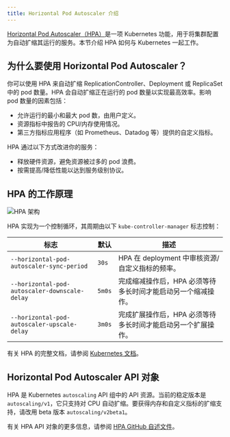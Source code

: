 ```yaml
---
title: Horizontal Pod Autoscaler 介绍
---
```


[Horizontal Pod Autoscaler（HPA）](https://kubernetes.io/docs/tasks/run-application/horizontal-pod-autoscale/)是一项 Kubernetes 功能，用于将集群配置为自动扩缩其运行的服务。本节介绍 HPA 如何与 Kubernetes 一起工作。

## 为什么要使用 Horizo​​ntal Pod Autoscaler？

你可以使用 HPA 来自动扩缩 ReplicationController、Deployment 或 ReplicaSet 中的 pod 数量。HPA 会自动扩缩正在运行的 pod 数量以实现最高效率。影响 pod 数量的因素包括：

- 允许运行的最小和最大 pod 数，由用户定义。
- 资源指标中报告的 CPU/内存使用情况。
- 第三方指标应用程序（如 Prometheus、Datadog 等）提供的自定义指标。

HPA 通过以下方式改进你的服务：

- 释放硬件资源，避免资源被过多的 pod 浪费。
- 按需提高/降低性能以达到服务级别协议。

## HPA 的工作原理

![HPA 架构](/img/horizontal-pod-autoscaler.jpg)

HPA 实现为一个控制循环，其周期由以下 `kube-controller-manager` 标志控制：

| 标志 | 默认 | 描述 |
---------|----------|----------|
| `--horizontal-pod-autoscaler-sync-period` | `30s` | HPA 在 deployment 中审核资源/自定义指标的频率。 |
| `--horizontal-pod-autoscaler-downscale-delay` | `5m0s` | 完成缩减操作后，HPA 必须等待多长时间才能启动另一个缩减操作。 |
| `--horizontal-pod-autoscaler-upscale-delay` | `3m0s` | 完成扩展操作后，HPA 必须等待多长时间才能启动另一个扩展操作。 |


有关 HPA 的完整文档，请参阅 [Kubernetes 文档](https://kubernetes.io/docs/tasks/run-application/horizontal-pod-autoscale/)。

## Horizo​​ntal Pod Autoscaler API 对象

HPA 是 Kubernetes `autoscaling` API 组中的 API 资源。当前的稳定版本是 `autoscaling/v1`，它只支持对 CPU 自动扩缩。要获得内存和自定义指标的扩缩支持，请改用 beta 版本 `autoscaling/v2beta1`。

有关 HPA API 对象的更多信息，请参阅 [HPA GitHub 自述文件](https://github.com/kubernetes/design-proposals-archive/blob/main/autoscaling/horizontal-pod-autoscaler.md#horizontalpodautoscaler-object)。
